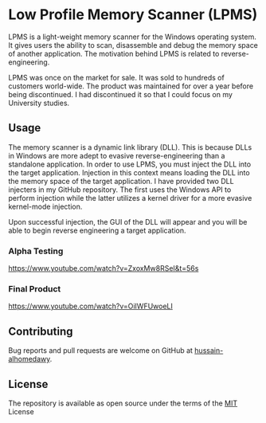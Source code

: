 # Low Profile Memory Scanner (LPMS)

LPMS is a light-weight memory scanner for the Windows operating system. It gives users the ability to scan, disassemble and debug the memory space of another application. The motivation behind LPMS is related to reverse-engineering.

LPMS was once on the market for sale. It was sold to hundreds of customers world-wide. The product was maintained for over a year before being discontinued. I had discontinued it so that I could focus on my University studies. 

## Usage

The memory scanner is a dynamic link library (DLL). This is because DLLs in Windows are more adept to evasive reverse-engineering than a standalone application. In order to use LPMS, you must inject the DLL into the target application. Injection in this context means loading the DLL into the memory space of the target application. I have provided two DLL injecters in my GitHub repository. The first uses the Windows API to perform injection while the latter utilizes a kernel driver for a more evasive kernel-mode injection.

Upon successful injection, the GUI of the DLL will appear and you will be able to begin reverse engineering a target application. 

### Alpha Testing

https://www.youtube.com/watch?v=ZxoxMw8RSeI&t=56s

### Final Product

https://www.youtube.com/watch?v=OiIWFUwoeLI

## Contributing

Bug reports and pull requests are welcome on GitHub at [hussain-alhomedawy](https://github.com/hussain-alhomedawy/NETPoint).

## License

The repository is available as open source under the terms of the [MIT](https://opensource.org/licenses/MIT) License

